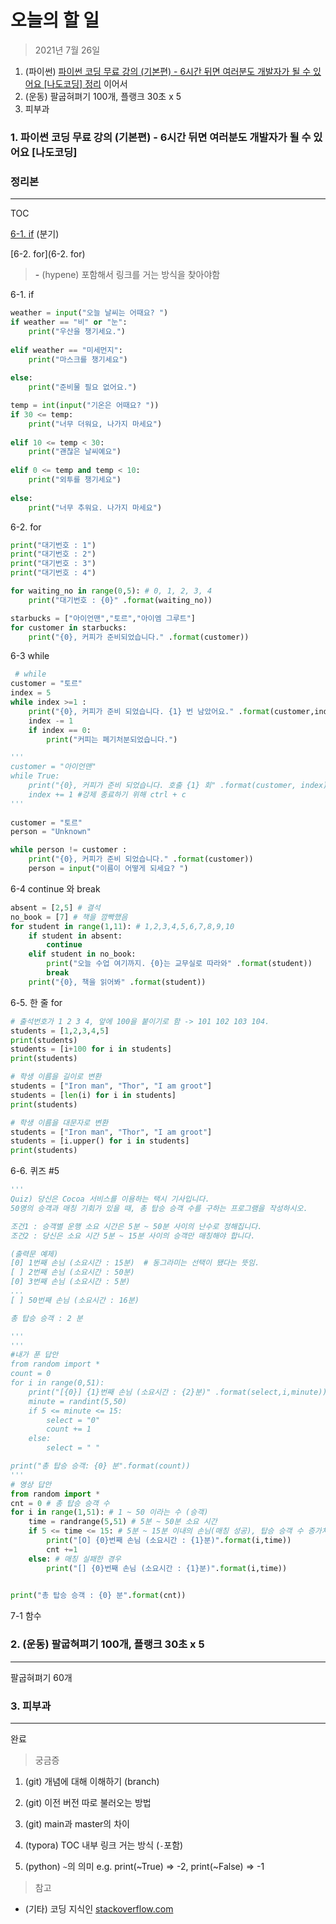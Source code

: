 # 오늘의 할 일

> 2021년 7월 26일



1. (파이썬)  [파이썬 코딩 무료 강의 (기본편) - 6시간 뒤면 여러분도 개발자가 될 수 있어요 [나도코딩] 정리](https://www.youtube.com/watch?v=kWiCuklohdY) 이어서
2. (운동) 팔굽혀펴기 100개, 플랭크 30초 x 5
3. 피부과



### 1. 파이썬 코딩 무료 강의 (기본편) - 6시간 뒤면 여러분도 개발자가 될 수 있어요 [나도코딩] 

### 정리본

-----



TOC

[6-1. if](6-1.-if) (분기)

[6-2. for](6-2. for)





> **\-** (hypene) 포함해서 링크를 거는 방식을 찾아야함



6-1. if

```python
weather = input("오늘 날씨는 어때요? ")
if weather == "비" or "눈":
    print("우산을 챙기세요.")
    
elif weather == "미세먼지":
    print("마스크를 챙기세요")
    
else:
    print("준비물 필요 없어요.")

temp = int(input("기온은 어때요? "))
if 30 <= temp:
    print("너무 더워요, 나가지 마세요")
    
elif 10 <= temp < 30:
    print("괜찮은 날씨예요")
    
elif 0 <= temp and temp < 10:
    print("외투를 챙기세요")
    
else:
    print("너무 추워요. 나가지 마세요")
```



6-2. for 

```python
print("대기번호 : 1")
print("대기번호 : 2")
print("대기번호 : 3")
print("대기번호 : 4")

for waiting_no in range(0,5): # 0, 1, 2, 3, 4
    print("대기번호 : {0}" .format(waiting_no))

starbucks = ["아이언맨","토르","아이엠 그루트"]
for customer in starbucks:
    print("{0}, 커피가 준비되었습니다." .format(customer))
```



6-3 while

```python
 # while
customer = "토르"
index = 5
while index >=1 :
    print("{0}, 커피가 준비 되었습니다. {1} 번 남았어요." .format(customer,index))
    index -= 1
    if index == 0:
        print("커피는 폐기처분되었습니다.")

'''    
customer = "아이언맨"
while True:
    print("{0}, 커피가 준비 되었습니다. 호출 {1} 회" .format(customer, index))
    index += 1 #강제 종료하기 위해 ctrl + c
''' 
    
customer = "토르"
person = "Unknown"

while person != customer :
    print("{0}, 커피가 준비 되었습니다." .format(customer))
    person = input("이름이 어떻게 되세요? ")
```



6-4 continue 와 break

```python
absent = [2,5] # 결석
no_book = [7] # 책을 깜빡했음
for student in range(1,11): # 1,2,3,4,5,6,7,8,9,10
    if student in absent:
        continue
    elif student in no_book:
        print("오늘 수업 여기까지. {0}는 교무실로 따라와" .format(student))
        break
    print("{0}, 책을 읽어봐" .format(student))
```



6-5. 한 줄 for

```python
# 출석번호가 1 2 3 4, 앞에 100을 붙이기로 함 -> 101 102 103 104.
students = [1,2,3,4,5]
print(students)
students = [i+100 for i in students]
print(students)

# 학생 이름을 길이로 변환
students = ["Iron man", "Thor", "I am groot"]
students = [len(i) for i in students]
print(students)

# 학생 이름을 대문자로 변환
students = ["Iron man", "Thor", "I am groot"]
students = [i.upper() for i in students]
print(students)
```



6-6. 퀴즈 #5

```python
'''
Quiz) 당신은 Cocoa 서비스를 이용하는 택시 기사입니다.
50명의 승객과 매칭 기회가 있을 때, 총 탑승 승객 수를 구하는 프로그램을 작성하시오.

조건1 : 승객별 운행 소요 시간은 5분 ~ 50분 사이의 난수로 정해집니다.
조건2 : 당신은 소요 시간 5분 ~ 15분 사이의 승객만 매칭해야 합니다.

(출력문 예제)
[0] 1번째 손님 (소요시간 : 15분)  # 동그라미는 선택이 됐다는 뜻임.
[ ] 2번째 손님 (소요시간 : 50분)
[0] 3번째 손님 (소요시간 : 5분)
...
[ ] 50번째 손님 (소요시간 : 16분)

총 탑승 승객 : 2 분

'''
'''
#내가 푼 답안
from random import *
count = 0
for i in range(0,51):
    print("[{0}] {1}번째 손님 (소요시간 : {2}분)" .format(select,i,minute))
    minute = randint(5,50)
    if 5 <= minute <= 15:
        select = "0"
        count += 1
    else:
        select = " "

print("총 탑승 승객: {0} 분".format(count))
'''
# 영상 답안
from random import *
cnt = 0 # 총 탑승 승객 수
for i in range(1,51): # 1 ~ 50 이라는 수 (승객)
    time = randrange(5,51) # 5분 ~ 50분 소요 시간
    if 5 <= time <= 15: # 5분 ~ 15분 이내의 손님(매칭 성공), 탑승 승객 수 증가처리
        print("[O] {0}번째 손님 (소요시간 : {1}분)".format(i,time))
        cnt +=1
    else: # 매칭 실패한 경우
        print("[] {0}번째 손님 (소요시간 : {1}분)".format(i,time))
        

print("총 탑승 승객 : {0} 분".format(cnt))
```



7-1 함수



### 2. (운동) 팔굽혀펴기 100개, 플랭크 30초 x 5

----

팔굽혀펴기 60개



### 3. 피부과

----

완료








> 궁금증

1. (git) 개념에 대해 이해하기 (branch)

2. (git) 이전 버전 따로 불러오는 방법

3. (git) main과 master의 차이

4. (typora) TOC 내부 링크 거는 방식 (`-`포함)

5. (python) `~`의 의미 e.g. print(~True) => -2, print(~False) => -1

   

> 참고

- (기타) 코딩 지식인 [stackoverflow.com](stackoverflow.com)


